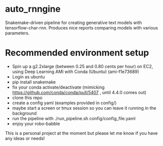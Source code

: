 # auto_rnngine
Snakemake-driven pipeline for creating generative text models with tensorflow-char-rnn. Produces nice reports comparing models with various parameters.

# Recommended environment setup
- Spin up a g2.2xlarge (between 0.25 and 0.80 cents per hour) on EC2, using Deep Learning AMI with Conda (Ubuntu) (ami-f1e73689)
- Login as ubuntu
- pip install snakemake
- fix your conda activate/deactivate (mimicking https://github.com/conda/conda/pull/5407 , until 4.4.0 comes out)
- clone this repo
- create a config yaml (examples provided in config/)
- maybe start a screen or tmux session so you can leave it running in the background
- run the pipeline with ./run_pipeline.sh config/config_file.yaml
- enjoy your robo-babble

This is a personal project at the moment but please let me know if you have any ideas or needs!
